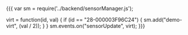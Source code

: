 {{{
var sm = require('../backend/sensorManager.js');

virt = function(id, val) { if (id == "28-000003F96C24") { sm.add("demo-virt", (val / 2)); } }
sm.events.on("sensorUpdate", virt);
}}}

